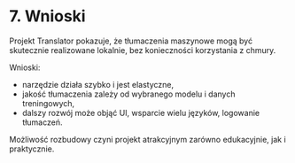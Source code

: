 # 7. Wnioski

Projekt Translator pokazuje, że tłumaczenia maszynowe mogą być skutecznie realizowane lokalnie, bez konieczności korzystania z chmury. 

Wnioski:
- narzędzie działa szybko i jest elastyczne,
- jakość tłumaczenia zależy od wybranego modelu i danych treningowych,
- dalszy rozwój może objąć UI, wsparcie wielu języków, logowanie tłumaczeń.

Możliwość rozbudowy czyni projekt atrakcyjnym zarówno edukacyjnie, jak i praktycznie.